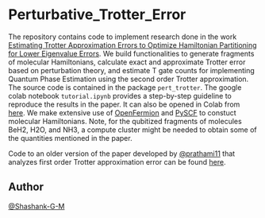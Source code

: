 # Perturbative_Trotter_Error

The repository contains code to implement research done in the work [Estimating Trotter Approximation Errors to Optimize Hamiltonian Partitioning for Lower Eigenvalue Errors](https://arxiv.org/abs/2312.13282). We build functionalities to generate fragments of molecular Hamiltonians, calculate exact and approximate Trotter error based on perturbation theory, and estimate T gate counts for implementing Quantum Phase Estimation using the second order Trotter approximation. The source code is contained in the package ```pert_trotter```. The google colab notebook ```tutorial.ipynb``` provides a step-by-step guideline to reproduce the results in the paper. It can also be opened in Colab from [here](https://colab.research.google.com/github/Shashank-G-M/Perturbative_Trotter_Error/blob/main/tutorial.ipynb). We make extensive use of [OpenFermion](https://github.com/quantumlib/OpenFermion) and [PySCF](https://github.com/pyscf/pyscf) to constuct molecular Hamiltonians. Note, for the qubitized fragments of molecules BeH2, H2O, and NH3, a compute cluster might be needed to obtain some of the quantities mentioned in the paper.

Code to an older version of the paper developed by [@prathami11](https://github.com/prathami11) that analyzes first order Trotter approximation error can be found [here](https://github.com/prathami11/TrueTrotterError).

## Author

[@Shashank-G-M](https://github.com/Shashank-G-M)

